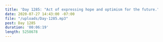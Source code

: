 ```yaml
---
title: 'Day 1285: "Act of expressing hope and optimism for the future."'
date: 2020-07-27 14:43:00 -07:00
file: "/uploads/Day-1285.mp3"
post: Day 1285
duration: '00:06:19'
length: 5258678
---
```


